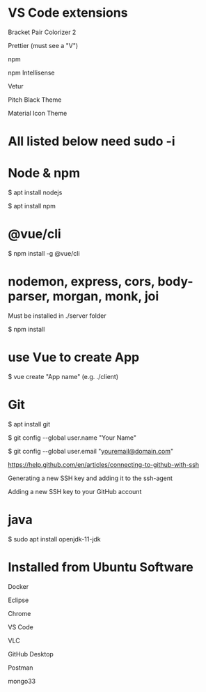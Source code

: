 # VS Code extensions

Bracket Pair Colorizer 2

Prettier (must see a "V")

npm

npm Intellisense

Vetur

Pitch Black Theme

Material Icon Theme

# All listed below need sudo -i

# Node & npm

$ apt install nodejs

$ apt install npm

# @vue/cli

$ npm install -g @vue/cli

# nodemon, express, cors, body-parser, morgan, monk, joi

Must be installed in ./server folder

$ npm install $$$$

# use Vue to create App

$ vue create "App name" (e.g. ./client)

# Git

$ apt install git

$ git config --global user.name "Your Name"

$ git config --global user.email "youremail@domain.com"

https://help.github.com/en/articles/connecting-to-github-with-ssh

Generating a new SSH key and adding it to the ssh-agent

Adding a new SSH key to your GitHub account

# java

$ sudo apt install openjdk-11-jdk

# Installed from Ubuntu Software

Docker

Eclipse

Chrome

VS Code

VLC

GitHub Desktop

Postman

mongo33
